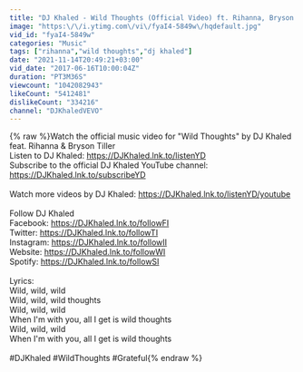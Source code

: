 ```yaml
---
title: "DJ Khaled - Wild Thoughts (Official Video) ft. Rihanna, Bryson Tiller"
image: "https:\/\/i.ytimg.com\/vi\/fyaI4-5849w\/hqdefault.jpg"
vid_id: "fyaI4-5849w"
categories: "Music"
tags: ["rihanna","wild thoughts","dj khaled"]
date: "2021-11-14T20:49:21+03:00"
vid_date: "2017-06-16T10:00:04Z"
duration: "PT3M36S"
viewcount: "1042082943"
likeCount: "5412481"
dislikeCount: "334216"
channel: "DJKhaledVEVO"
---
```

{% raw %}Watch the official music video for &quot;Wild Thoughts&quot; by DJ Khaled​ feat. Rihanna &amp; Bryson Tiller<br />Listen to DJ Khaled: <a rel="nofollow" target="blank" href="https://DJKhaled.lnk.to/listenYD">https://DJKhaled.lnk.to/listenYD</a> ​<br />Subscribe to the official DJ Khaled YouTube channel: <a rel="nofollow" target="blank" href="https://DJKhaled.lnk.to/subscribeYD">https://DJKhaled.lnk.to/subscribeYD</a> ​<br /><br />Watch more videos by DJ Khaled: <a rel="nofollow" target="blank" href="https://DJKhaled.lnk.to/listenYD/youtube">https://DJKhaled.lnk.to/listenYD/youtube</a> ​<br /><br />Follow DJ Khaled​<br />Facebook: <a rel="nofollow" target="blank" href="https://DJKhaled.lnk.to/followFI">https://DJKhaled.lnk.to/followFI</a> ​<br />Twitter: <a rel="nofollow" target="blank" href="https://DJKhaled.lnk.to/followTI">https://DJKhaled.lnk.to/followTI</a> ​<br />Instagram: <a rel="nofollow" target="blank" href="https://DJKhaled.lnk.to/followII">https://DJKhaled.lnk.to/followII</a> ​<br />Website: <a rel="nofollow" target="blank" href="https://DJKhaled.lnk.to/followWI">https://DJKhaled.lnk.to/followWI</a> ​<br />Spotify: <a rel="nofollow" target="blank" href="https://DJKhaled.lnk.to/followSI">https://DJKhaled.lnk.to/followSI</a> ​<br /><br />Lyrics:​<br />Wild, wild, wild<br />Wild, wild, wild thoughts<br />Wild, wild, wild<br />When I'm with you, all I get is wild thoughts<br />Wild, wild, wild<br />When I'm with you, all I get is wild thoughts<br /><br />#DJKhaled #WildThoughts #Grateful{% endraw %}
